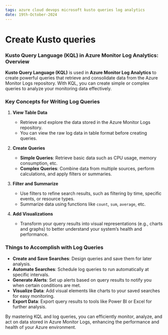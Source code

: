 ```yaml
---
tags: azure cloud devops microsoft kusto queries log analytics
date: 19th-October-2024
---
```


# Create Kusto queries

### Kusto Query Language (KQL) in Azure Monitor Log Analytics: Overview

**Kusto Query Language (KQL)** is used in **Azure Monitor Log Analytics** to create powerful queries that retrieve and consolidate data from the Azure Monitor Logs repository. With KQL, you can create simple or complex queries to analyze your monitoring data effectively.

### Key Concepts for Writing Log Queries

1. **View Table Data**
    
    - Retrieve and explore the data stored in the Azure Monitor Logs repository.
    - You can view the raw log data in table format before creating queries.
2. **Create Queries**
    
    - **Simple Queries**: Retrieve basic data such as CPU usage, memory consumption, etc.
    - **Complex Queries**: Combine data from multiple sources, perform calculations, and apply filters or summaries.
3. **Filter and Summarize**
    
    - Use filters to refine search results, such as filtering by time, specific events, or resource types.
    - Summarize data using functions like `count`, `sum`, `average`, etc.
4. **Add Visualizations**
    
    - Transform your query results into visual representations (e.g., charts and graphs) to better understand your system’s health and performance.

### Things to Accomplish with Log Queries

- **Create and Save Searches**: Design queries and save them for later analysis.
- **Automate Searches**: Schedule log queries to run automatically at specific intervals.
- **Generate Alerts**: Set up alerts based on query results to notify you when certain conditions are met.
- **Visualize Data**: Add visual elements like charts to your saved searches for easy monitoring.
- **Export Data**: Export query results to tools like Power BI or Excel for further analysis.

By mastering KQL and log queries, you can efficiently monitor, analyze, and act on data stored in Azure Monitor Logs, enhancing the performance and health of your Azure environment.